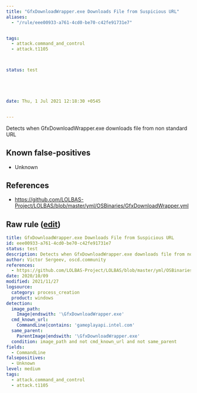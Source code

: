 ```yaml
---
title: "GfxDownloadWrapper.exe Downloads File from Suspicious URL"
aliases:
  - "/rule/eee00933-a761-4cd0-be70-c42fe91731e7"


tags:
  - attack.command_and_control
  - attack.t1105



status: test





date: Thu, 1 Jul 2021 12:18:30 +0545


---
```


Detects when GfxDownloadWrapper.exe downloads file from non standard URL

<!--more-->


## Known false-positives

* Unknown



## References

* https://github.com/LOLBAS-Project/LOLBAS/blob/master/yml/OSBinaries/GfxDownloadWrapper.yml


## Raw rule ([edit](https://github.com/SigmaHQ/sigma/edit/master/rules/windows/process_creation/proc_creation_win_susp_file_download_via_gfxdownloadwrapper.yml))
```yaml
title: GfxDownloadWrapper.exe Downloads File from Suspicious URL
id: eee00933-a761-4cd0-be70-c42fe91731e7
status: test
description: Detects when GfxDownloadWrapper.exe downloads file from non standard URL
author: Victor Sergeev, oscd.community
references:
  - https://github.com/LOLBAS-Project/LOLBAS/blob/master/yml/OSBinaries/GfxDownloadWrapper.yml
date: 2020/10/09
modified: 2021/11/27
logsource:
  category: process_creation
  product: windows
detection:
  image_path:
    Image|endswith: '\GfxDownloadWrapper.exe'
  cmd_known_url:
    CommandLine|contains: 'gameplayapi.intel.com'
  same_parent:
    ParentImage|endswith: '\GfxDownloadWrapper.exe'
  condition: image_path and not cmd_known_url and not same_parent
fields:
  - CommandLine
falsepositives:
  - Unknown
level: medium
tags:
  - attack.command_and_control
  - attack.t1105

```
